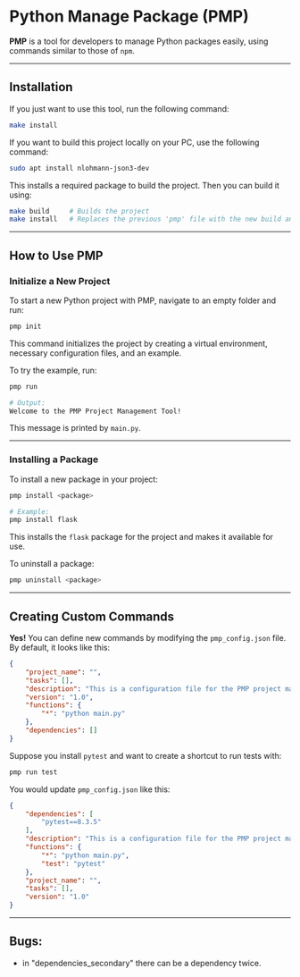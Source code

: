 # Python Manage Package (PMP)

**PMP** is a tool for developers to manage Python packages easily, using commands similar to those of `npm`.

---

## Installation

If you just want to use this tool, run the following command:

```bash
make install
```

If you want to build this project locally on your PC, use the following command:

```bash
sudo apt install nlohmann-json3-dev
```

This installs a required package to build the project. Then you can build it using:

```bash
make build     # Builds the project
make install   # Replaces the previous 'pmp' file with the new build and installs it
```

---

## How to Use PMP

### Initialize a New Project

To start a new Python project with PMP, navigate to an empty folder and run:

```bash
pmp init
```

This command initializes the project by creating a virtual environment, necessary configuration files, and an example.

To try the example, run:

```bash
pmp run

# Output:
Welcome to the PMP Project Management Tool!
```

This message is printed by `main.py`.

---

### Installing a Package

To install a new package in your project:

```bash
pmp install <package>

# Example:
pmp install flask
```

This installs the `flask` package for the project and makes it available for use.

To uninstall a package:

```bash
pmp uninstall <package>
```

---

## Creating Custom Commands

**Yes!** You can define new commands by modifying the `pmp_config.json` file. By default, it looks like this:

```json
{
    "project_name": "",
    "tasks": [],
    "description": "This is a configuration file for the PMP project management tool.",
    "version": "1.0",
    "functions": {
        "*": "python main.py"
    },
    "dependencies": []
}
```

Suppose you install `pytest` and want to create a shortcut to run tests with:

```bash
pmp run test
```

You would update `pmp_config.json` like this:

```json
{
    "dependencies": [
        "pytest==8.3.5"
    ],
    "description": "This is a configuration file for the PMP project management tool.",
    "functions": {
        "*": "python main.py",
        "test": "pytest"
    },
    "project_name": "",
    "tasks": [],
    "version": "1.0"
}
```

---

## Bugs:
- in "dependencies_secondary" there can be a dependency twice.

